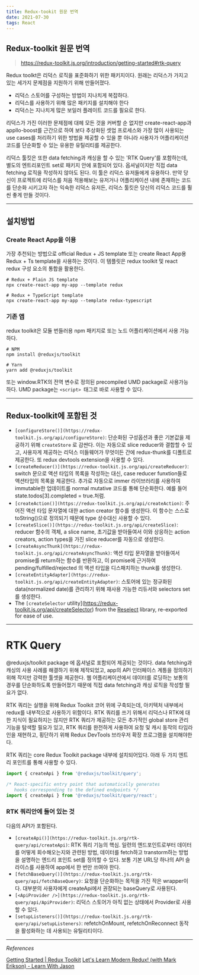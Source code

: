 ```yaml
---
title: Redux-tookit 원문 번역
date: 2021-07-30
tags: React
---
```


## Redux-toolkit 원문 번역

> https://redux-toolkit.js.org/introduction/getting-started#rtk-query

Redux toolkt은 리덕스 로직을 표준화하기 위한 패키지이다. 원래는 리덕스가 가지고 있는 세가지 문제점을 지원하기 위해 만들어졌다.

- 리덕스 스토어를 구성하는 방법이 지나치게 복잡하다.
- 리덕스를 사용하기 위해 많은 패키지를 설치해야 한다
- 리덕스는 지나치게 많은 보일러 플레이트 코드를 필요로 한다.

리덕스가 가진 이러한 문제점에 대헤 모든 것을 커버할 순 없지만 create-react-app과 appllo-boost를 근간으로 하여 보다 추상화된 셋업 프로세스와 가장 많이 사용되는 use cases를 처리하기 위한 방법을 제공할 수 있을 뿐 아니라 사용자가 어플리케이션 코드를 단순화할 수 있는 유용한 유틸리티를 제공한다.

리덕스 툴킷은 또한 data fetching과 캐싱을 할 수 있는 'RTK Query'를 포함하는데, 별도의 엔트리포인트 set로 패키지 안에 포함되어 있다. 옵셔널이지만 직접 data fetching 로직을 작성하지 않아도 된다.
이 툴은 리덕스 유저들에게 유용하다. 만약 당신이 프로젝트에 리덕스를 처음 적용해보는 유저거나 어플리케이션 내에 존재하는 코드를 단순화 시키고자 하는 익숙한 리덕스 유저든, 리덕스 툴킷은 당신의 리덕스 코드를 훨씬 좋게 만들 것이다.

---

## 설치방법

### Create React App을 이용

가장 추천되는 방법으로 official Redux + JS template 또는 create React App용 Redux + Ts template을 사용하는 것이다. 이 템플릿은 redux toolkit 및 react redux 구성 요소의 통합을 활용한다.

```
# Redux + Plain JS template
npx create-react-app my-app --template redux

# Redux + TypeScript template
npx create-react-app my-app --template redux-typescript
```

### 기존 앱

redux toolkit은 모듈 번들러용 npm 패키지로 또는 노드 어플리케이션에서 사용 가능하다.

```
# NPM
npm install @reduxjs/toolkit

# Yarn
yarn add @reduxjs/toolkit
```

또는 window.RTK의 전역 변수로 정의된 precompiled UMD package로 사용가능하다. UMD package는 `<script> `태그로 바로 사용할 수 있다.

---

## Redux-toolkit에 포함된 것

- `[configureStore()](https://redux-toolkit.js.org/api/configureStore)`: 단순화된 구성옵션과 좋은 기본값을 제공하기 위해 `createStore` 로 감싼다. 이는 자동으로 slice reducer와 결합할 수 있고, 사용자게 제공하는 리덕스 미들웨어가 무엇이든 간에 redux-thunk를 디폴트로 제공한다. 또 redux devtools extension을 사용할 수 있다.
- `[createReducer()](https://redux-toolkit.js.org/api/createReducer)`: switch 문으로 액션 타입의 목록을 작성하는 대신, case reducer funxtion들로 액션타입의 목록을 제공한다. 추가로 자동으로 immer 라이브러리를 사용하여 immutable한 업데이트를 normal mutative 코드를 통해 단순화한다. 예를 들어 state.todos[3].completed = true.처럼.
- `[createAction()](https://redux-toolkit.js.org/api/createAction)`: 주어진 액션 타입 문자열에 대한 action creator 함수를 생성한다. 이 함수는 스스로 toString()으로 정의되기 때문에 type 상수대신 사용할 수 있다.
- `[createSlice()](https://redux-toolkit.js.org/api/createSlice)`: reducer 함수의 객체, a slice name, 초기값을 받아들여서 이와 상응하는 action creators, action types을 가진 slice reducer를 자동으로 생성한다.
- `[createAsyncThunk](https://redux-toolkit.js.org/api/createAsyncThunk)`: 액션 타입 문자열을 받아들여서 promise를 return하는 함수를 반환하고, 이 promise에 근거하여 pending/fulfilled/rejected 의 액션 타입을 디스패치하는 thunk를 생성한다.
- `[createEntityAdapter](https://redux-toolkit.js.org/api/createEntityAdapter)`: 스토어에 있는 정규화된 data(normalized date)를 관리하기 위해 재사용 가능한 리듀서와 selectors set를 생성한다.
- The `[createSelector` utility](https://redux-toolkit.js.org/api/createSelector) from the [Reselect](https://github.com/reduxjs/reselect) library, re-exported for ease of use.

---

# RTK Query

@reduxjs/toolkit package 에 옵셔널로 포함되어 제공되는 것이다. data fetching과 캐싱의 사용 사례를 해결하기 위해 제작되었고, app의 API 인터페이스 계틍을 정의하기 위해 작지만 강력한 툴셋을 제공한다. 웹 어플리케이션에서 데이터를 로딩하는 보통의 경우를 단순화하도록 만들어졌기 때문에 직접 data fetching과 캐싱 로직을 작성할 필요가 없다.

RTK 쿼리는 실행을 위해 Redux Toolkit 코어 위에 구축되는데, 아키텍처 내부에서 redux를 내부적으로 사용하기 위함이다. RTK 쿼리를 쓰기 위해서 리덕스나 RTK에 대한 지식이 필요하지는 않지만 RTK 쿼리가 제공하는 모든 추가적인 global store 관리 기능을 탐색할 필요가 있고, RTK 쿼리를 완전하게 사용하여 요청 및 캐시 동작의 타임라인을 재현하고, 횡단하기 위해 Redux DevTools 브라우저 확장 프로그램을 설치해야한다.

RTK 쿼리는 core Redux Toolkit package 내부에 설치되어있다. 아래 두 가지 엔트리 포인트를 통해 사용할 수 있다.

```jsx
import { createApi } from '@reduxjs/toolkit/query';

/* React-specific entry point that automatically generates
   hooks corresponding to the defined endpoints */
import { createApi } from '@reduxjs/toolkit/query/react';
```

### RTK 쿼리안에 들어 있는 것

다음의 API가 포함된다.

- `[createApi()](https://redux-toolkit.js.org/rtk-query/api/createApi)`: RTK 쿼리 기능의 핵심. 일련의 엔드포인트로부터 데이터를 어떻게 회수해오는지와 관련된 방법, 데이터를 fetch하고 transtorm하는 방법을 설명하는 엔드리 포인트 set를 정의할 수 있다. 보통 기본 URL당 하나의 API 슬라이스를 사용하여 app에서 한 번만 쓰여야 한다.
- `[fetchBaseQuery()](https://redux-toolkit.js.org/rtk-query/api/fetchBaseQuery)`: 요청을 단순화하는 목적을 가진 작은 wrapper이다. 대부분의 사용자에게 createApi에서 권장되는 baseQuery로 사용된다.
- `[<ApiProvider />](https://redux-toolkit.js.org/rtk-query/api/ApiProvider)`: 리덕스 스토어가 아직 없는 상태에서 Provider로 사용할 수 있다.
- `[setupListeners()](https://redux-toolkit.js.org/rtk-query/api/setupListeners)`: refetchOnMount, refetchOnReconnect 동작을 활성화하는 데 사용되는 유틸리티이다.

---

_References_

[Getting Started | Redux Toolkit](https://redux-toolkit.js.org/introduction/getting-started#rtk-query)
[Let's Learn Modern Redux! (with Mark Erikson) - Learn With Jason](https://youtu.be/9zySeP5vH9c)
